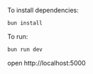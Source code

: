 To install dependencies:

```sh
bun install
```

To run:

```sh
bun run dev
```

open http://localhost:5000
